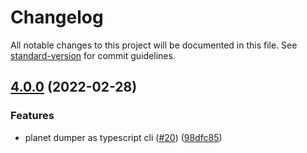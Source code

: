 # Changelog

All notable changes to this project will be documented in this file. See [standard-version](https://github.com/conventional-changelog/standard-version) for commit guidelines.

## [4.0.0](https://github.com/MapColonies/planet-dumper/compare/v2.1.0...v4.0.0) (2022-02-28)


### Features

* planet dumper as typescript cli ([#20](https://github.com/MapColonies/planet-dumper/issues/20)) ([98dfc85](https://github.com/MapColonies/planet-dumper/commit/98dfc855f765836bcd2cde3ac9ea868ebb8fc47f))
